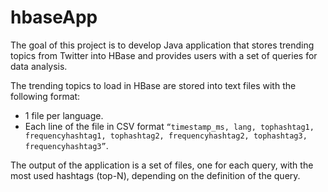# hbaseApp

The goal of this project is to develop Java application that stores trending topics from Twitter into HBase and provides users with a set of queries for data analysis.	

The trending topics to load in HBase are stored	into text files	with the following format:

* 1 file per language.
* Each line of the file in CSV format ````“timestamp_ms, lang, tophashtag1, frequencyhashtag1, tophashtag2, frequencyhashtag2, tophashtag3, frequencyhashtag3”````.

The output of the application is a set of files, one for each query, with the most used hashtags (top-N), depending on the definition of the query.	
